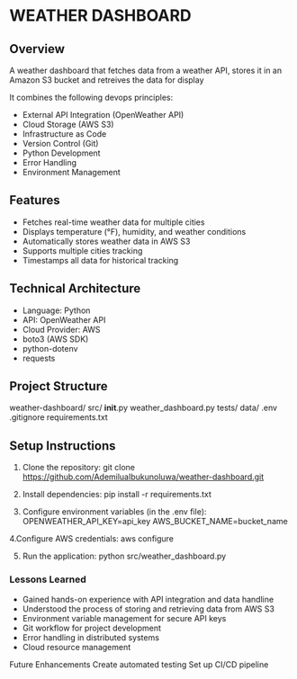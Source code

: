 # WEATHER DASHBOARD

## Overview
A weather dashboard that fetches data from a weather API, stores it in an Amazon S3 bucket and retreives the data for display

It combines the following devops principles:
- External API Integration (OpenWeather API)
- Cloud Storage (AWS S3)
- Infrastructure as Code
- Version Control (Git)
- Python Development
- Error Handling
- Environment Management

## Features
- Fetches real-time weather data for multiple cities
- Displays temperature (°F), humidity, and weather conditions
- Automatically stores weather data in AWS S3
- Supports multiple cities tracking
- Timestamps all data for historical tracking

## Technical Architecture
- Language: Python
- API: OpenWeather API
- Cloud Provider: AWS
- boto3 (AWS SDK)
- python-dotenv
- requests

## Project Structure
weather-dashboard/
  src/
    __init__.py
    weather_dashboard.py
  tests/
  data/
  .env
  .gitignore
  requirements.txt

## Setup Instructions
1. Clone the repository:
git clone https://github.com/AdemiluaIbukunoluwa/weather-dashboard.git

2. Install dependencies:
pip install -r requirements.txt

3. Configure environment variables (in the .env file):
OPENWEATHER_API_KEY=api_key
AWS_BUCKET_NAME=bucket_name

4.Configure AWS credentials:
aws configure

5. Run the application:
python src/weather_dashboard.py

### Lessons Learned
- Gained hands-on experience with API integration and data handline
- Understood the process of storing and retrieving data from AWS S3
- Environment variable management for secure API keys
- Git workflow for project development
- Error handling in distributed systems
- Cloud resource management

Future Enhancements
Create automated testing
Set up CI/CD pipeline
